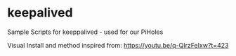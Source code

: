 # keepalived
Sample Scripts for keeppalived - used for our PiHoles

Visual Install and method inspired from: https://youtu.be/q-QIrzFeIxw?t=423
